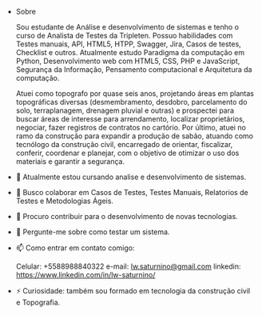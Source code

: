 - Sobre

  Sou estudante de Análise e desenvolvimento de sistemas e tenho o curso de Analista de Testes da Tripleten. Possuo habilidades com Testes manuais, API, HTML5, HTPP, Swagger, Jira, Casos de testes, Checklist e outros. Atualmente estudo Paradigma da computação em Python, Desenvolvimento web com HTML5, CSS, PHP e JavaScript, Segurança da Informação, Pensamento computacional e Arquitetura da computação.
  
  Atuei como topografo por quase seis anos, projetando áreas em plantas topográficas diversas (desmembramento, desdobro, parcelamento do solo, terraplanagem, drenagem pluvial e outras) e prospectei para buscar áreas de interesse para arrendamento, localizar proprietários, negociar, fazer registros de contratos no cartório. Por último, atuei no ramo da construção para expandir a produção de sabão, atuando como tecnólogo da construção civil, encarregado de orientar, fiscalizar, conferir, coordenar e planejar, com o objetivo de otimizar o uso dos materiais e garantir a segurança.

- 🔭 Atualmente estou cursando analise e desenvolvimento de sistemas.
  
- 👯 Busco colaborar em Casos de Testes, Testes Manuais, Relatorios de Testes e Metodologias Ágeis.
  
- 🤔 Procuro contribuir para o desenvolvimento de novas tecnologias.
  
- 💬 Pergunte-me sobre como testar um sistema.
  
- 📫 Como entrar em contato comigo:
  
  Celular: +5588988840322
  e-mail: lw.saturnino@gmail.com
  linkedin: https://www.linkedin.com/in/lw-saturnino/

- ⚡ Curiosidade: também sou formado em tecnologia da construção civil e Topografia.
